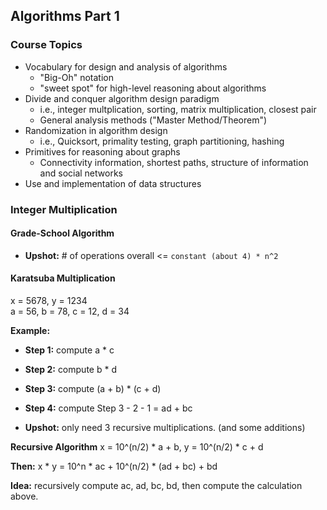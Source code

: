 ## Algorithms Part 1

### Course Topics
* Vocabulary for design and analysis of algorithms
  * "Big-Oh" notation
  * "sweet spot" for high-level reasoning about algorithms
* Divide and conquer algorithm design paradigm
  * i.e., integer multplication, sorting, matrix multiplication, closest pair
  * General analysis methods ("Master Method/Theorem")
* Randomization in algorithm design
  * i.e., Quicksort, primality testing, graph partitioning, hashing
* Primitives for reasoning about graphs
  * Connectivity information, shortest paths, structure of information and social networks
* Use and implementation of data structures

### Integer Multiplication

#### Grade-School Algorithm
* **Upshot:** # of operations overall <= `constant (about 4) * n^2`

#### Karatsuba Multiplication
x = 5678, y = 1234  
a = 56, b = 78, c = 12, d = 34  

**Example:**
* **Step 1:** compute a * c
* **Step 2:** compute b * d
* **Step 3:** compute (a + b) * (c + d)
* **Step 4:** compute Step 3 - 2 - 1 = ad + bc

* **Upshot:** only need 3 recursive multiplications. (and some additions)

**Recursive Algorithm**
x = 10^(n/2) * a + b, y = 10^(n/2) * c + d  

**Then:**
x * y = 10^n * ac + 10^(n/2) * (ad + bc) + bd

**Idea:**
recursively compute ac, ad, bc, bd, then compute the calculation above.

